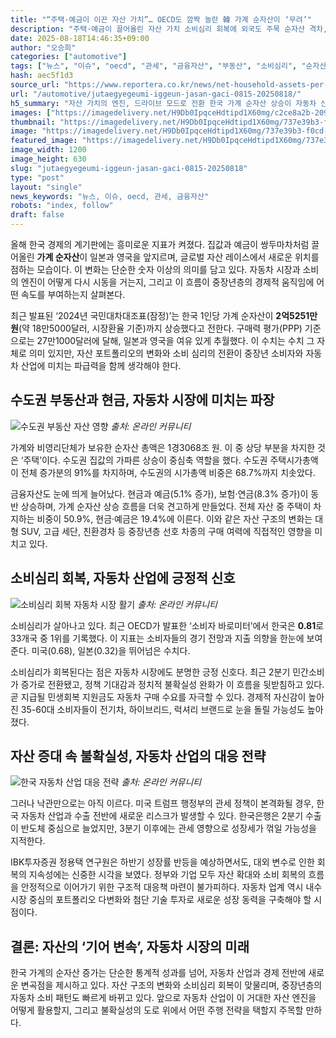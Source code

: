 ```yaml
---
title: "“주택·예금이 이끈 자산 가치”… OECD도 깜짝 놀란 韓 가계 순자산이 ‘무려’"
description: "주택·예금이 끌어올린 자산 가치 소비심리 회복에 외국도 주목 순자산 격차, 심리마저 바꿨다 ..."
date: 2025-08-18T14:46:35+09:00
author: "오승희"
categories: ["automotive"]
tags: ["뉴스", "이슈", "oecd", "관세", "금융자산", "부동산", "소비심리", "순자산", "통계청", "한국은행", "자동차자산가치", "가계자산과자동차시장"]
hash: aec5f1d3
source_url: "https://www.reportera.co.kr/news/net-household-assets-per-person-252-51-million-won/"
url: "/automotive/jutaegyegeumi-iggeun-jasan-gaci-0815-20250818/"
h5_summary: "자산 가치의 엔진, 드라이브 모드로 전환 한국 가계 순자산 상승이 자동차 산업과 경제에 시사하는 변화"
images: ["https://imagedelivery.net/H9Db0IpqceHdtipd1X60mg/c2ce8a2b-209c-4caf-dac6-3c1c4044e700/public", "https://imagedelivery.net/H9Db0IpqceHdtipd1X60mg/860ddc5c-062d-41a2-141f-9cebbdcb2500/public", "https://imagedelivery.net/H9Db0IpqceHdtipd1X60mg/737e39b3-f0cd-4e1b-4296-06da862c3900/public", "https://imagedelivery.net/H9Db0IpqceHdtipd1X60mg/928803af-54f9-4d0e-3d5b-28bf6a2afb00/public"]
thumbnail: "https://imagedelivery.net/H9Db0IpqceHdtipd1X60mg/737e39b3-f0cd-4e1b-4296-06da862c3900/public"
image: "https://imagedelivery.net/H9Db0IpqceHdtipd1X60mg/737e39b3-f0cd-4e1b-4296-06da862c3900/public"
featured_image: "https://imagedelivery.net/H9Db0IpqceHdtipd1X60mg/737e39b3-f0cd-4e1b-4296-06da862c3900/public"
image_width: 1200
image_height: 630
slug: "jutaegyegeumi-iggeun-jasan-gaci-0815-20250818"
type: "post"
layout: "single"
news_keywords: "뉴스, 이슈, oecd, 관세, 금융자산"
robots: "index, follow"
draft: false
---
```


올해 한국 경제의 계기판에는 흥미로운 지표가 켜졌다. 집값과 예금이 쌍두마차처럼 끌어올린 **가계 순자산**이 일본과 영국을 앞지르며, 글로벌 자산 레이스에서 새로운 위치를 점하는 모습이다. 이 변화는 단순한 숫자 이상의 의미를 담고 있다. 자동차 시장과 소비의 엔진이 어떻게 다시 시동을 거는지, 그리고 이 흐름이 중장년층의 경제적 움직임에 어떤 속도를 부여하는지 살펴본다.

최근 발표된 ‘2024년 국민대차대조표(잠정)’는 한국 1인당 가계 순자산이 **2억5251만 원**(약 18만5000달러, 시장환율 기준)까지 상승했다고 전한다. 구매력 평가(PPP) 기준으로는 27만1000달러에 달해, 일본과 영국을 여유 있게 추월했다. 이 수치는 수치 그 자체로 의미 있지만, 자산 포트폴리오의 변화와 소비 심리의 전환이 중장년 소비자와 자동차 산업에 미치는 파급력을 함께 생각해야 한다.

## 수도권 부동산과 현금, 자동차 시장에 미치는 파장

![수도권 부동산 자산 영향](https://imagedelivery.net/H9Db0IpqceHdtipd1X60mg/860ddc5c-062d-41a2-141f-9cebbdcb2500/public)
*출처: 온라인 커뮤니티*


가계와 비영리단체가 보유한 순자산 총액은 1경3068조 원. 이 중 상당 부분을 차지한 것은 ‘주택’이다. 수도권 집값의 가파른 상승이 중심축 역할을 했다. 수도권 주택시가총액이 전체 증가분의 91%를 차지하며, 수도권의 시가총액 비중은 68.7%까지 치솟았다.

금융자산도 눈에 띄게 늘어났다. 현금과 예금(5.1% 증가), 보험·연금(8.3% 증가)이 동반 상승하며, 가계 순자산 상승 흐름을 더욱 견고하게 만들었다. 전체 자산 중 주택이 차지하는 비중이 50.9%, 현금·예금은 19.4%에 이른다. 이와 같은 자산 구조의 변화는 대형 SUV, 고급 세단, 친환경차 등 중장년층 선호 차종의 구매 여력에 직접적인 영향을 미치고 있다.

## 소비심리 회복, 자동차 산업에 긍정적 신호

![소비심리 회복 자동차 시장 활기](https://imagedelivery.net/H9Db0IpqceHdtipd1X60mg/928803af-54f9-4d0e-3d5b-28bf6a2afb00/public)
*출처: 온라인 커뮤니티*


소비심리가 살아나고 있다. 최근 OECD가 발표한 ‘소비자 바로미터’에서 한국은 **0.81**로 33개국 중 1위를 기록했다. 이 지표는 소비자들의 경기 전망과 지출 의향을 한눈에 보여준다. 미국(0.68), 일본(0.32)을 뛰어넘은 수치다.

소비심리가 회복된다는 점은 자동차 시장에도 분명한 긍정 신호다. 최근 2분기 민간소비가 증가로 전환됐고, 정책 기대감과 정치적 불확실성 완화가 이 흐름을 뒷받침하고 있다. 곧 지급될 민생회복 지원금도 자동차 구매 수요를 자극할 수 있다. 경제적 자신감이 높아진 35-60대 소비자들이 전기차, 하이브리드, 럭셔리 브랜드로 눈을 돌릴 가능성도 높아졌다.

## 자산 증대 속 불확실성, 자동차 산업의 대응 전략

![한국 자동차 산업 대응 전략](https://imagedelivery.net/H9Db0IpqceHdtipd1X60mg/c2ce8a2b-209c-4caf-dac6-3c1c4044e700/public)
*출처: 온라인 커뮤니티*


그러나 낙관만으로는 아직 이르다. 미국 트럼프 행정부의 관세 정책이 본격화될 경우, 한국 자동차 산업과 수출 전반에 새로운 리스크가 발생할 수 있다. 한국은행은 2분기 수출이 반도체 중심으로 늘었지만, 3분기 이후에는 관세 영향으로 성장세가 꺾일 가능성을 지적한다.

IBK투자증권 정용택 연구원은 하반기 성장률 반등을 예상하면서도, 대외 변수로 인한 회복의 지속성에는 신중한 시각을 보였다. 정부와 기업 모두 자산 확대와 소비 회복의 흐름을 안정적으로 이어가기 위한 구조적 대응책 마련이 불가피하다. 자동차 업계 역시 내수 시장 중심의 포트폴리오 다변화와 첨단 기술 투자로 새로운 성장 동력을 구축해야 할 시점이다.

## 결론: 자산의 ‘기어 변속’, 자동차 시장의 미래

한국 가계의 순자산 증가는 단순한 통계적 성과를 넘어, 자동차 산업과 경제 전반에 새로운 변곡점을 제시하고 있다. 자산 구조의 변화와 소비심리 회복이 맞물리며, 중장년층의 자동차 소비 패턴도 빠르게 바뀌고 있다. 앞으로 자동차 산업이 이 거대한 자산 엔진을 어떻게 활용할지, 그리고 불확실성의 도로 위에서 어떤 주행 전략을 택할지 주목할 만하다.
